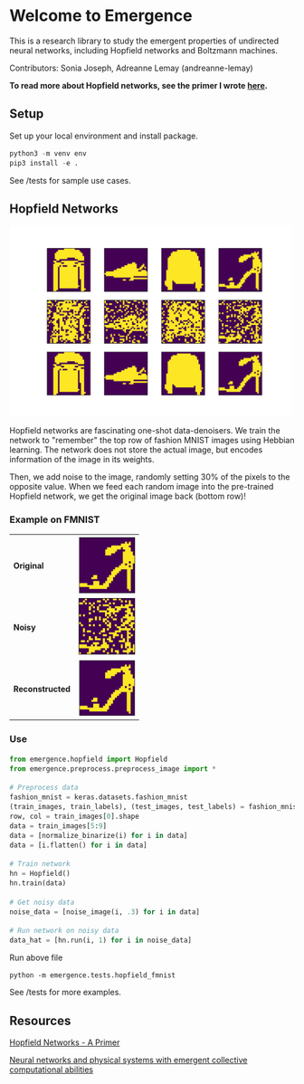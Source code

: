 # Welcome to Emergence # 

This is a research library to study the emergent properties of undirected neural networks, including Hopfield networks and Boltzmann machines.

Contributors: Sonia Joseph, Adreanne Lemay (andreanne-lemay)


**To read more about Hopfield networks, see the primer I wrote [here](https://soniajoseph.github.io/computational%20neuroscience/neural-dynamics-primer/).**

## Setup

Set up your local environment and install package.

```python
python3 -m venv env
pip3 install -e .
```

See /tests for sample use cases.

## Hopfield Networks

<img src="emergence/images/FMNIST.png" width="500" class="center">

Hopfield networks are fascinating one-shot data-denoisers. We train the network to "remember" the top row of fashion MNIST images using Hebbian learning. The network does not store the actual image, but encodes information of the image in its weights.

Then, we add noise to the image, randomly setting 30% of the pixels to the opposite value. When we feed each random image into the pre-trained Hopfield network, we get the original image back (bottom row)! 

### Example on FMNIST

<table style="width:100%">
  <tr>
    <td><b>Original</b></td>
    <td><img src="emergence/images/FMNIST_orig.png" width="100"></td>
  </tr>
  <tr>
    <td><b>Noisy</b></td>
    <td><img src="emergence/images/FMNIST_test.png" width="100"></td>
  </tr>
  <tr>
    <td><b>Reconstructed</b></td>
    <td><img src="emergence/images/FMNIST_return.png" width="100"></td>
  </tr>
</table>

### Use

```python
from emergence.hopfield import Hopfield
from emergence.preprocess.preprocess_image import * 

# Preprocess data
fashion_mnist = keras.datasets.fashion_mnist
(train_images, train_labels), (test_images, test_labels) = fashion_mnist.load_data()
row, col = train_images[0].shape
data = train_images[5:9]
data = [normalize_binarize(i) for i in data]
data = [i.flatten() for i in data]

# Train network
hn = Hopfield()
hn.train(data)

# Get noisy data
noise_data = [noise_image(i, .3) for i in data]

# Run network on noisy data
data_hat = [hn.run(i, 1) for i in noise_data]
```

Run above file
```
python -m emergence.tests.hopfield_fmnist
```

See /tests for more examples.

## Resources
[Hopfield Networks - A Primer](https://soniajoseph.github.io/computational%20neuroscience/neural-dynamics-primer/)

[Neural networks and physical systems with emergent collective computational abilities](https://www.pnas.org/content/79/8/2554)
